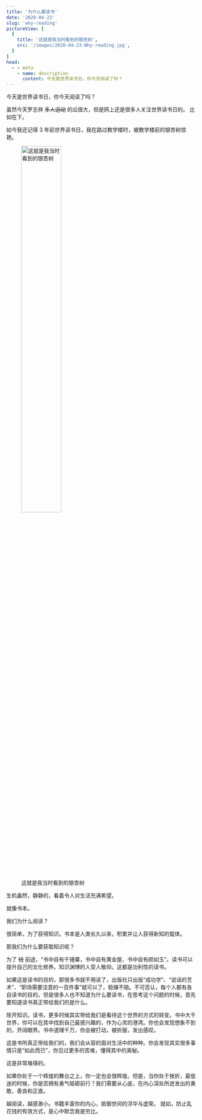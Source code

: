 ```yaml
---
title: '为什么要读书'
date: '2020-04-23'
slug: 'why-reading'
pictureView: [
  {
    title: '这就是我当时看到的银杏树',
    src: '/images/2020-04-23-Why-reading.jpg',
  }
]
head:
  - - meta
    - name: description
      content: 今天是世界读书日，你今天阅读了吗？
---
```


今天是世界读书日，你今天阅读了吗？

虽然今天罗志祥 ~~多人运动~~ 的瓜很大，但是网上还是很多人关注世界读书日的。
比如在下。

如今我还记得 3 年前世界读书日，我在路过教学楼时，被教学楼前的银杏树惊艳。

<figure class="image">
  <img src="/images/2020-04-23-Why-reading.jpg" alt="这就是我当时看到的银杏树" title="这就是我当时看到的银杏树" style="width: 50%;">
  <figcaption class="image-description">这就是我当时看到的银杏树</figcaption>
</figure>

生机盎然，静静的，看着令人对生活充满希望。

就像书本。

我们为什么阅读？

很简单，为了获得知识。书本是人类长久以来，积累并让人获得新知的载体。

那我们为什么要获取知识呢？

为了 ~~钱~~ 前途，“书中自有千锺粟，书中自有黄金屋，书中自有颜如玉”。读书可以提升自己的文化修养。知识渊博的人受人敬仰。这都是功利性的读书。

如果这是读书的目的，那很多书就不用读了，出版社只出版“成功学”、“说话的艺术”、“职场需要注意的一百件事”就可以了，稳赚不赔。不可否认，每个人都有各自读书的目的。但是很多人也不知道为什么要读书，在思考这个问题的时候，首先要知道读书真正带给我们的是什么。

除开知识。读书，更多时候其实带给我们是看待这个世界的方式的转变。书中大千世界，你可以在其中找到自己最感兴趣的，作为心灵的港湾。你也会发现想象不到的，开阔眼界。书中道理千万，你会被打动，被折服，发出感叹。

这是书所真正带给我们的，我们会从容的面对生活中的种种。你会发现其实很多事情只是“如此而已”，你见过更多的苦难，懂得其中的奥秘。

这是非常难得的。

如果你处于一个辉煌的舞台之上，你一定也会很辉煌。但是，当你处于挫折，最低迷的时候，你是否拥有勇气砥砺前行？我们需要从心底，在内心深处所迸发出的勇敢，善良和正直。

越阅读，越感渺小。书籍丰富你的内心，抵御世间的浮华与虚荣。
就如，防止乱花钱的有效方式，是心中默念我是穷比。
